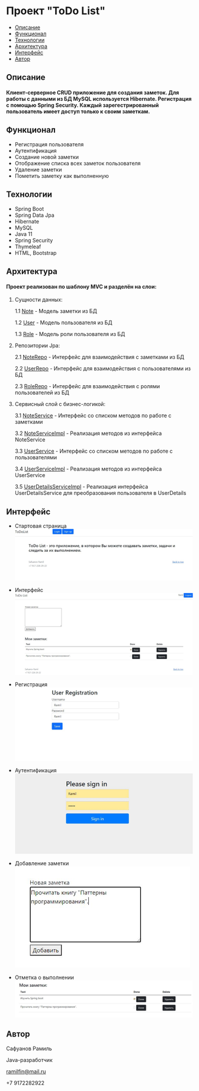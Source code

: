 <h1>Проект "ToDo List"</h1>
<ul>
  <li><a href="#description">Описание</a></li>
  <li><a href="#functionality">Функционал</a></li>
  <li><a href="#tehnologies">Технологии</a></li>
  <li><a href="#architecture">Архитектура</a></li>
  <li><a href="#interface">Интерфейс</a></li>
  <li><a href="#author">Автор</a></li>
</ul>
<h2><a name="description">Описание</a></h2>
  <h4>Клиент-серверное CRUD приложение для создания заметок. Для работы с данными из БД MySQL используется Hibernate. Регистрация с помощью Spring Security. Каждый зарегестрированный пользователь имеет доступ только к своим заметкам.</h4>
<h2><a name="functionality">Функционал</a></h2>
  <ul>
    <li>Регистрация пользователя</li>
    <li>Аутентификация</li>
    <li>Создание новой заметки</li>
    <li>Отображение списка всех заметок пользователя</li>
    <li>Удаление заметки</li>
    <li>Пометить заметку как выполненную</li>
  </ul>
<h2><a name="tehnologies">Технологии</a></h2>
  <ul>
    <li>Spring Boot</li>
    <li>Spring Data Jpa</li>
    <li>Hibernate</li>
    <li>MySQL</li>
    <li>Java 11</li>
    <li>Spring Security</li>
    <li>Thymeleaf</li>
    <li>HTML, Bootstrap</li>
  </ul>
<h2><a name="architecture">Архитектура</a></h2>
  <h4>Проект реализован по шаблону MVC и разделён на слои:</h4>
  <ol>
    <li>
      <p>Сущности данных:</p>
      <p>1.1 <a href="https://github.com/Garomir/ToDoList/blob/main/src/main/java/com/ramich/ToDoList/entities/Note.java">Note</a> - Модель заметки из БД</p>
      <p>1.2 <a href="https://github.com/Garomir/ToDoList/blob/main/src/main/java/com/ramich/ToDoList/entities/User.java">User</a> - Модель пользователя из БД</p>
      <p>1.3 <a href="https://github.com/Garomir/ToDoList/blob/main/src/main/java/com/ramich/ToDoList/entities/Role.java">Role</a> - Модель роли пользователя из БД</p>
    </li>
    <li>
      <p>Репозитории Jpa:</p>
      <p>2.1 <a href="https://github.com/Garomir/ToDoList/blob/main/src/main/java/com/ramich/ToDoList/repos/NoteRepo.java">NoteRepo</a> - Интерфейс для взаимодействия с заметками из БД</p>
      <p>2.2 <a href="https://github.com/Garomir/ToDoList/blob/main/src/main/java/com/ramich/ToDoList/repos/UserRepo.java">UserRepo</a> - Интерфейс для взаимодействия с пользователями из БД</p>
      <p>2.3 <a href="https://github.com/Garomir/ToDoList/blob/main/src/main/java/com/ramich/ToDoList/repos/RoleRepo.java">RoleRepo</a> - Интерфейс для взаимодействия с ролями пользователей из БД</p>
    </li>
    <li>
      <p>Сервисный слой с бизнес-логикой:</p>
      <p>3.1 <a href="https://github.com/Garomir/ToDoList/blob/main/src/main/java/com/ramich/ToDoList/services/NoteService.java">NoteService</a> - Интерфейс со списком методов по работе с заметками</p>
      <p>3.2 <a href="https://github.com/Garomir/ToDoList/blob/main/src/main/java/com/ramich/ToDoList/services/NoteServiceImpl.java">NoteServiceImpl</a> - Реализация методов из интерфейса NoteService</p>
      <p>3.3 <a href="https://github.com/Garomir/ToDoList/blob/main/src/main/java/com/ramich/ToDoList/services/UserService.java">UserService</a> - Интерфейс со списком методов по работе с пользователями</p>
      <p>3.4 <a href="https://github.com/Garomir/ToDoList/blob/main/src/main/java/com/ramich/ToDoList/services/UserServiceImpl.java">UserServiceImpl</a> - Реализация методов из интерфейса UserService</p>
      <p>3.5 <a href="https://github.com/Garomir/ToDoList/blob/main/src/main/java/com/ramich/ToDoList/services/UserDetailsServiceImpl.java">UserDetailsServiceImpl</a> - Реализация интерфейса UserDetailsService для преобразования пользователя в UserDetails</p>
    </li>
  </ol>
<h2><a name="interface">Интерфейс</a></h2>
  <ul>
    <li>
      <p>Стартовая страница</br>
        <a href="https://github.com/Garomir/ToDoList/blob/main/img/home.JPG">
          <img src="https://github.com/Garomir/ToDoList/blob/main/img/home.JPG" alt="ScreenShot" style="max-width: 100%;">
        </a>
      </p>  
    </li>
    <li>
      <p>Интерфейс</br>
        <a href="https://github.com/Garomir/ToDoList/blob/main/img/interface.JPG">
          <img src="https://github.com/Garomir/ToDoList/blob/main/img/interface.JPG" alt="ScreenShot" style="max-width: 100%;">
        </a>
      </p>  
    </li>
    <li>
      <p>Регистрация</br>
        <a href="https://github.com/Garomir/ToDoList/blob/main/img/registration.JPG">
          <img src="https://github.com/Garomir/ToDoList/blob/main/img/registration.JPG" alt="ScreenShot" style="max-width: 100%;">
        </a>
      </p>  
    </li>
    <li>
      <p>Аутентификация</br>
        <a href="https://github.com/Garomir/ToDoList/blob/main/img/login.JPG">
          <img src="https://github.com/Garomir/ToDoList/blob/main/img/login.JPG" alt="ScreenShot" style="max-width: 100%;">
        </a>
      </p>
    </li>
    <li>
      <p>Добавление заметки</br>
        <a href="https://github.com/Garomir/ToDoList/blob/main/img/addnote.JPG">
          <img src="https://github.com/Garomir/ToDoList/blob/main/img/addnote.JPG" alt="ScreenShot" style="max-width: 100%;">
        </a>
      </p>
    </li>
    <li>
      <p>Отметка о выполнении</br>
        <a href="https://github.com/Garomir/ToDoList/blob/main/img/setdone.JPG">
          <img src="https://github.com/Garomir/ToDoList/blob/main/img/setdone.JPG" alt="ScreenShot" style="max-width: 100%;">
        </a>
      </p>
    </li>
  </ul>
<h2><a name="author">Автор</a></h2>
  <p>Сафуанов Рамиль</p>
  <p>Java-разработчик</p>
  <p><a href="mailto:ramilfin@mail.ru">ramilfin@mail.ru</a></p>
  <p>+7 9172282922</p>
